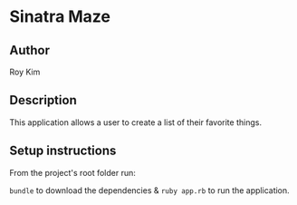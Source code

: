 # Sinatra Maze

## Author
Roy Kim

## Description
This application allows a user to create a list of their favorite things.

## Setup instructions
From the project's root folder run:

`bundle` to download the dependencies & `ruby app.rb` to run the application.
